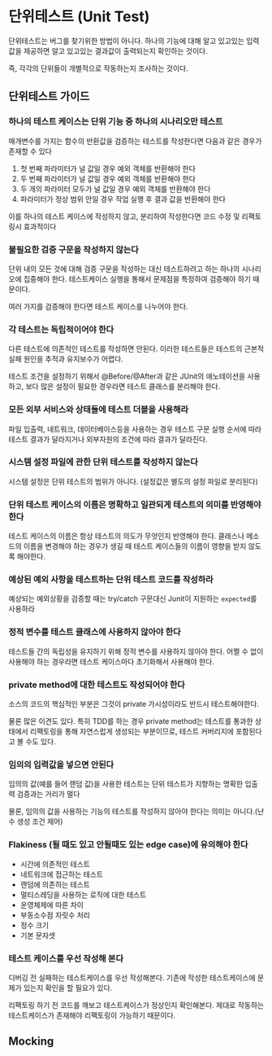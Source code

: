 # 단위테스트 (Unit Test)

단위테스트는 버그를 찾기위한 방법이 아니다.
하나의 기능에 대해 알고 있고있는 입력값을 제공하면 알고 있고있는 결과값이 출력되는지 확인하는 것이다.

즉, 각각의 단위들이 개별적으로 작동하는지 조사하는 것이다.

## 단위테스트 가이드

### 하나의 테스트 케이스는 단위 기능 중 하나의 시나리오만 테스트

매개변수를 가지는 함수의 반환값을 검증하는 테스트를 작성한다면 다음과 같은 경우가 존재할 수 있다

1. 첫 번째 파라미터가 널 값일 경우 예외 객체를 반환해야 한다
2. 두 번째 파라미터가 널 값일 경우 예외 객체를 반환해야 한다
3. 두 개의 파라미터 모두가 널 값일 경우 예외 객체를 반환해야 한다
4. 파라미터가 정상 범위 안일 경우 작업 실행 후 결과 값을 반환해야 한다

이를 하나의 테스트 케이스에 작성하지 않고, 분리하여 작성한다면 코드 수정 및 리팩토링시 효과적이다

### 불필요한 검증 구문을 작성하지 않는다

단위 내의 모든 것에 대해 검증 구문을 작성하는 대신 테스트하려고 하는 하나의 시나리오에 집중해야 한다.
테스트케이스 실행을 통해서 문제점을 특정하여 검증해야 하기 때문이다.

여러 가지를 검증해야 한다면 테스트 케이스를 나누어야 한다.

### 각 테스트는 독립적이어야 한다

다른 테스트에 의존적인 테스트를 작성하면 안된다.
이러한 테스트들은 테스트의 근본적 실패 원인을 추적과 유지보수가 어렵다.

테스트 조건을 설정하기 위해서 @Before/@After과 같은 JUnit의 애노테이션을 사용하고,
보다 많은 설정이 필요한 경우라면 테스트 클래스를 분리해야 한다.

### 모든 외부 서비스와 상태들에 테스트 더블을 사용해라

파일 입출력, 네트워크, 데이터베이스등을 사용하는 경우
테스트 구문 실행 순서에 따라 테스트 결과가 달라지거나 외부자원의 조건에 따라 결과가 달라진다.

### 시스템 설정 파일에 관한 단위 테스트를 작성하지 않는다

시스템 설정은 단위 테스트의 범위가 아니다. (설정값은 별도의 설정 파일로 분리된다)

### 단위 테스트 케이스의 이름은 명확하고 일관되게 테스트의 의미를 반영해야 한다

테스트 케이스의 이름은 항상 테스트의 의도가 무엇인지 반영해야 한다.
클래스나 메소드의 이름을 변경해야 하는 경우가 생길 때 테스트 케이스들의 이름이 영향을 받지 않도록 해야한다.

### 예상된 예외 사항을 테스트하는 단위 테스트 코드를 작성하라

예상되는 예외상황을 검증할 때는 try/catch 구문대신 Junit이 지원하는 `expected`를 사용하라

### 정적 변수를 테스트 클래스에 사용하지 않아야 한다

테스트들 간의 독립성을 유지하기 위해 정적 변수를 사용하지 않아야 한다.
어쩔 수 없이 사용해야 하는 경우라면 테스트 케이스마다 초기화해서 사용해야 한다.

### private method에 대한 테스트도 작성되어야 한다

소스의 코드의 핵심적인 부분은 그것이 private 가시성이라도 반드시 테스트해야한다.

물론 많은 이견도 있다.
특히 TDD를 하는 경우 private method는 테스트를 통과한 상태에서 리팩토링을 통해 자연스럽게 생성되는 부분이므로,
테스트 커버리지에 포함된다고 볼 수도 있다.

### 임의의 입력값을 넣으면 안된다

임의의 값(예를 들어 랜덤 값)을 사용한 테스트는 단위 테스트가 지향하는 명확한 입출력 검증과는 거리가 멀다

물론, 임의의 값을 사용하는 기능의 테스트를 작성하지 않아야 한다는 의미는 아니다.(난수 생성 조건 제어)

### Flakiness (될 때도 있고 안될때도 있는 edge case)에 유의해야 한다

- 시간에 의존적인 테스트
- 네트워크에 접근하는 테스트
- 랜덤에 의존하는 테스트
- 멀티스레딩을 사용하는 로직에 대한 테스트
- 운영체제에 따른 차이
- 부동소수점 자릿수 처리
- 정수 크기
- 기본 문자셋

### 테스트 케이스를 우선 작성해 본다

디버깅 전 실패하는 테스트케이스를 우선 작성해본다.
기존에 작성한 테스트케이스에 문제가 있는지 확인을 할 필요가 있다.

리팩토링 하기 전 코드를 깨보고 테스트케이스가 정상인지 확인해본다.
제대로 작동하는 테스트케이스가 존재해야 리팩토링이 가능하기 때문이다.

## Mocking
